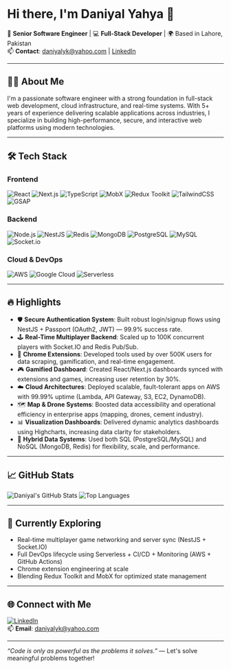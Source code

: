 # Hi there, I'm Daniyal Yahya 👋

🚀 **Senior Software Engineer** | 💻 **Full-Stack Developer** | 🌍 Based in Lahore, Pakistan  
📫 **Contact**: daniyalyk@yahoo.com | [LinkedIn](https://linkedin.com/in/daniyal-yahya)

---

## 👨‍💻 About Me

I'm a passionate software engineer with a strong foundation in full-stack web development, cloud infrastructure, and real-time systems. With 5+ years of experience delivering scalable applications across industries, I specialize in building high-performance, secure, and interactive web platforms using modern technologies.

---

## 🛠️ Tech Stack

### **Frontend**
![React](https://img.shields.io/badge/-React-61DAFB?style=flat&logo=react&logoColor=white)
![Next.js](https://img.shields.io/badge/-Next.js-000000?style=flat&logo=next.js)
![TypeScript](https://img.shields.io/badge/-TypeScript-3178C6?style=flat&logo=typescript)
![MobX](https://img.shields.io/badge/-MobX-FF9955?style=flat&logo=mobx)
![Redux Toolkit](https://img.shields.io/badge/-Redux_Toolkit-764ABC?style=flat&logo=redux)
![TailwindCSS](https://img.shields.io/badge/-TailwindCSS-38B2AC?style=flat&logo=tailwind-css)
![GSAP](https://img.shields.io/badge/-GSAP-88CE02?style=flat&logo=greensock)

### **Backend**
![Node.js](https://img.shields.io/badge/-Node.js-339933?style=flat&logo=node.js)
![NestJS](https://img.shields.io/badge/-NestJS-E0234E?style=flat&logo=nestjs)
![Redis](https://img.shields.io/badge/-Redis-DC382D?style=flat&logo=redis)
![MongoDB](https://img.shields.io/badge/-MongoDB-47A248?style=flat&logo=mongodb)
![PostgreSQL](https://img.shields.io/badge/-PostgreSQL-4169E1?style=flat&logo=postgresql)
![MySQL](https://img.shields.io/badge/-MySQL-4479A1?style=flat&logo=mysql)
![Socket.io](https://img.shields.io/badge/-Socket.io-010101?style=flat&logo=socket.io)

### **Cloud & DevOps**
![AWS](https://img.shields.io/badge/-AWS-232F3E?style=flat&logo=amazon-aws)
![Google Cloud](https://img.shields.io/badge/-Google%20Cloud-4285F4?style=flat&logo=google-cloud)
![Serverless](https://img.shields.io/badge/-Serverless-FD5750?style=flat&logo=serverless)

---

## 🔥 Highlights

- 🛡️ **Secure Authentication System**: Built robust login/signup flows using NestJS + Passport (OAuth2, JWT) — 99.9% success rate.
- 🕹️ **Real-Time Multiplayer Backend**: Scaled up to 100K concurrent players with Socket.IO and Redis Pub/Sub.
- 🧩 **Chrome Extensions**: Developed tools used by over 500K users for data scraping, gamification, and real-time engagement.
- 🎮 **Gamified Dashboard**: Created React/Next.js dashboards synced with extensions and games, increasing user retention by 30%.
- ☁️ **Cloud Architectures**: Deployed scalable, fault-tolerant apps on AWS with 99.99% uptime (Lambda, API Gateway, S3, EC2, DynamoDB).
- 🗺️ **Map & Drone Systems**: Boosted data accessibility and operational efficiency in enterprise apps (mapping, drones, cement industry).
- 📊 **Visualization Dashboards**: Delivered dynamic analytics dashboards using Highcharts, increasing data clarity for stakeholders.
- 🧮 **Hybrid Data Systems**: Used both SQL (PostgreSQL/MySQL) and NoSQL (MongoDB, Redis) for flexibility, scale, and performance.

---

## 📈 GitHub Stats

![Daniyal's GitHub Stats](https://github-readme-stats.vercel.app/api?username=daniyalyk&show_icons=true&theme=radical)
![Top Languages](https://github-readme-stats.vercel.app/api/top-langs/?username=daniyalyk&layout=compact&theme=radical)

---

## 🧠 Currently Exploring

- Real-time multiplayer game networking and server sync (NestJS + Socket.IO)
- Full DevOps lifecycle using Serverless + CI/CD + Monitoring (AWS + GitHub Actions)
- Chrome extension engineering at scale
- Blending Redux Toolkit and MobX for optimized state management

---

## 🌐 Connect with Me

[![LinkedIn](https://img.shields.io/badge/-LinkedIn-blue?style=flat&logo=linkedin)](https://linkedin.com/in/daniyal-yahya)  
📫 **Email**: daniyalyk@yahoo.com

---

_“Code is only as powerful as the problems it solves.”_ — Let's solve meaningful problems together!
